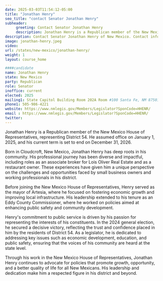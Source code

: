 ```yaml
---
date: 2025-03-03T11:54:12-05:00
title: "Jonathan Henry"
seo_title: "contact Senator Jonathan Henry"
subheader:
     greeting: Contact Senator Jonathan Henry
     description: Jonathan Henry is a Republican member of the New Mexico House of Representatives, representing District 54. He assumed office on January 1, 2025, and his current term is set to end on December 31, 2026.
description: Contact Senator Jonathan Henry of New Mexico. Contact information for Jonathan Henry includes email address, phone number, and mailing address.
image: jonathan-henry.jpeg
video:
url: /states/new-mexico/jonathan-henry/
weight: 1
layout: course_home

####candidate
name: Jonathan Henry
state: New Mexico
party: Republican
role: Senator
inoffice: current
elected: 2025
mailing1: State Capitol Building Room 202A Room #100 Santa Fe, NM 87501
phone1: 505-986-4221
website: https://www.nmlegis.gov/Members/Legislator?SponCode=HHENR/
email : https://www.nmlegis.gov/Members/Legislator?SponCode=HHENR/
twitter: 
---
```

Jonathan Henry is a Republican member of the New Mexico House of Representatives, representing District 54. He assumed office on January 1, 2025, and his current term is set to end on December 31, 2026.

Born in Cloudcroft, New Mexico, Jonathan Henry has deep roots in his community. His professional journey has been diverse and impactful, including roles as an associate broker for Lois Oliver Real Estate and as a restaurant owner. These experiences have given him a unique perspective on the challenges and opportunities faced by small business owners and working professionals in his district.

Before joining the New Mexico House of Representatives, Henry served as the mayor of Artesia, where he focused on fostering economic growth and improving local infrastructure. His leadership extended to his tenure as an Eddy County Commissioner, where he worked on policies aimed at enhancing public safety and community development.

Henry's commitment to public service is driven by his passion for representing the interests of his constituents. In the 2024 general election, he secured a decisive victory, reflecting the trust and confidence placed in him by the residents of District 54. As a legislator, he is dedicated to addressing key issues such as economic development, education, and public safety, ensuring that the voices of his community are heard at the state level.

Through his work in the New Mexico House of Representatives, Jonathan Henry continues to advocate for policies that promote growth, opportunity, and a better quality of life for all New Mexicans. His leadership and dedication make him a respected figure in his district and beyond.
